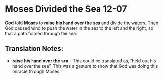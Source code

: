 Moses Divided the Sea 12-07
=============================


**God** told **Moses** to **raise his hand over the sea** and divide
the waters. Then God caused wind to push the water in the sea to the
left and the right, so that a path formed through the sea.

Translation Notes:
------------------

-   **raise his hand over the sea** - This could be translated as, “held
    out his hand over the sea”. This was a gesture to show that God
    was doing this miracle through Moses.

